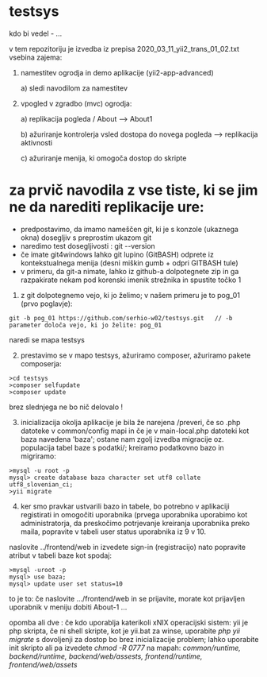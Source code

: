 # testsys
kdo bi vedel - ...

v tem repozitoriju je izvedba iz prepisa   2020_03_11_yii2_trans_01_02.txt
vsebina zajema:
1) namestitev ogrodja in demo aplikacije (yii2-app-advanced)

    a) sledi navodilom za namestitev
2) vpogled v zgradbo (mvc) ogrodja:

    a) replikacija pogleda / About --> About1
    
    b) ažuriranje kontrolerja vsled dostopa do novega pogleda --> replikacija aktivnosti
    
    c) ažuriranje menija, ki omogoča dostop do skripte

 
# za prvič navodila z vse tiste, ki se jim ne da narediti replikacije ure:
- predpostavimo, da imamo nameščen git, ki je s konzole (ukaznega okna) dosegljiv s preprostim ukazom git
- naredimo test dosegljivosti : git --version
- če imate git4windows lahko git lupino (GitBASH) odprete iz kontekstualnega menija (desni miškin gumb + odpri GITBASH tule)
- v primeru, da git-a nimate, lahko iz github-a dolpotegnete zip in ga razpakirate nekam pod korenski imenik strežnika in spustite točko 1
1) z git dolpotegnemo vejo, ki jo želimo; v našem primeru je to pog_01 (prvo poglavje):
```
git -b pog_01 https://github.com/serhio-w02/testsys.git   // -b parameter določa vejo, ki jo želite: pog_01
```
naredi se mapa testsys

2) prestavimo se v mapo testsys, ažuriramo composer, ažuriramo pakete composerja:
```
>cd testsys
>composer selfupdate
>composer update
```
brez slednjega ne bo nič delovalo !

3) inicializacija okolja aplikacije je bila že narejena /preveri, če so .php datoteke v common/config mapi in če je v main-local.php datoteki kot baza navedena 'baza'; ostane nam zgolj izvedba migracije oz. populacija tabel baze s podatki/; kreiramo podatkovno bazo in migriramo:
```
>mysql -u root -p  
mysql> create database baza character set utf8 collate utf8_slovenian_ci;
>yii migrate
```
4) ker smo pravkar ustvarili bazo in tabele, bo potrebno v aplikaciji registirati in omogočiti uporabnika (prvega uporabnika uporabimo kot administratorja, da preskočimo potrjevanje kreiranja uporabnika preko maila, popravite v tabeli user status uporabnika iz 9 v 10.

naslovite ../frontend/web in izvedete sign-in (registracijo)
nato popravite atribut v tabeli baze kot spodaj:
```
>mysql -uroot -p
mysql> use baza;
mysql> update user set status=10 
```

to je to:
če naslovite .../frontend/web in se prijavite, morate kot prijavljen uporabnik v meniju dobiti About-1
...

opomba ali dve  : če kdo uporablja katerikoli xNIX operacijski sistem:
yii je php skripta, če ni shell skripte, kot je yii.bat za winse, uporabite 
*php yii migrate*
s dovoljenji za dostop bo brez inicializacije problem; lahko uporabite init skripto ali pa izvedete *chmod -R 0777* na mapah:
*common/runtime, backend/runtime, backend/web/assests, frontend/runtime, frontend/web/assets*
